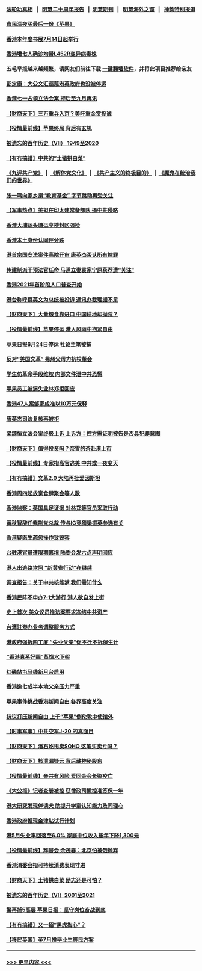 #### [法轮功真相](https://github.com/gfw-breaker/truth/blob/master/README.md?t=0) &nbsp;&nbsp;|&nbsp;&nbsp; [明慧二十周年报告](https://github.com/gfw-breaker/mh-reports/blob/master/README.md?t=0) &nbsp;&nbsp;|&nbsp;&nbsp;[明慧期刊](https://github.com/gfw-breaker/mh-qikan) &nbsp;&nbsp;|&nbsp;&nbsp; [明慧海外之窗](https://github.com/gfw-breaker/mh-news/blob/master/README.md?t=0) &nbsp;&nbsp;|&nbsp;&nbsp; [神韵特别报道](https://github.com/gfw-breaker/mh-news/blob/master/shenyun.md?t=0)
#### [市民深夜买最后一份《苹果》](../pages/nsc415/n13045967.md?t=06251202) 
#### [香港本年度书展7月14日起举行](../pages/nsc415/n13046004.md?t=06251202) 
#### [香港增七人确诊均带L452R变异病毒株](../pages/nsc415/n13045998.md?t=06251202) 
#### 五毛举报越来越频繁，请网友们前往下载 [一键翻墙软件](https://github.com/gfw-breaker/ssr-accounts)，并将此项目推荐给亲友
#### [彭定康：大公文汇诬蔑港英政府也没被停运](../pages/nsc415/n13045981.md?t=06251202) 
#### [香港七一占领立法会案 押后至九月再讯](../pages/nsc415/n13045973.md?t=06251202) 
#### [【财商天下】三万重兵入京？美吁重金赏投诚](../pages/nsc415/n13045139.md?t=06251202) 
#### [【役情最前线】苹果终局 背后有玄机](../pages/nsc415/n13045798.md?t=06251202) 
#### [被遗忘的百年历史（VII） 1949至2020](../pages/nsc415/n13001762.md?t=06251202) 
#### [【有冇搞错】中共的“土猪拱白菜”](../pages/nsc415/n13044022.md?t=06251202) 
#### [《九评共产党》](https://github.com/begood0513/9ping.md/blob/master/README.md) &nbsp;|&nbsp; [《解体党文化》](../../../../jtdwh.md/blob/master/README.md)  &nbsp;|&nbsp; [《共产主义的终极目的》](../../../../gczydzjmd.md/blob/master/README.md) &nbsp;|&nbsp; [《魔鬼在统治我们的世界》](../../../../mgztzwmdsj.md/blob/master/README.md) 
#### [张一鸣向家乡捐“教育基金” 字节跳动再受关注](../pages/nsc415/n13043176.md?t=06251202) 
#### [【军事热点】美拟在印太建常备部队 遏中共侵略](../pages/nsc415/n13040189.md?t=06251202) 
#### [香港大埔运头塘运亨楼封区强检](../pages/nsc415/n13043257.md?t=06251202) 
#### [香港本土身份认同评分跌](../pages/nsc415/n13043245.md?t=06251202) 
#### [港首宗国安法案件高院开审 唐英杰否认所有控罪](../pages/nsc415/n13043242.md?t=06251202) 
#### [传建制派干预法官任命 马道立妻袁家宁原获荐遭“关注”](../pages/nsc415/n13043225.md?t=06251202) 
#### [香港2021年首阶段人口普查开始](../pages/nsc415/n13043209.md?t=06251202) 
#### [港台称呼蔡英文为总统被投诉 通讯办裁理据不足](../pages/nsc415/n13043210.md?t=06251202) 
#### [【财商天下】大量粮食靠进口 中国耕地却抛荒？](../pages/nsc415/n13042425.md?t=06251202) 
#### [【役情最前线】苹果停运 港人风雨中抱紧自由](../pages/nsc415/n13042972.md?t=06251202) 
#### [苹果日报6月24日停运 社论主笔被捕](../pages/nsc415/n13042538.md?t=06251202) 
#### [反对“美国文革” 弗州父母力抗校董会](../pages/nsc415/n13042235.md?t=06251202) 
#### [学生仿革命手段维权 内部文件泄中共恐慌](../pages/nsc415/n13041887.md?t=06251202) 
#### [苹果员工被逼失业林郑拒回应](../pages/nsc415/n13040522.md?t=06251202) 
#### [香港47人案邹家成准以10万元保释](../pages/nsc415/n13040497.md?t=06251202) 
#### [唐英杰司法复核再被拒](../pages/nsc415/n13040486.md?t=06251202) 
#### [梁颂恒立法会案终极上诉 上诉方：控方需证明被告是否具犯罪意图](../pages/nsc415/n13040468.md?t=06251202) 
#### [【财商天下】值得投资吗？奈雪的茶赴港上市](../pages/nsc415/n13040132.md?t=06251202) 
#### [【役情最前线】专家指高官逃美 中共或一夜变天](../pages/nsc415/n13040237.md?t=06251202) 
#### [【有冇搞错】文革2.0 大陆再批爱因斯坦](../pages/nsc415/n13038635.md?t=06251202) 
#### [香港周四起放宽食肆聚会等人数](../pages/nsc415/n13037977.md?t=06251202) 
#### [香港监察：英国具足证据 对林郑等官员采取行动](../pages/nsc415/n13037971.md?t=06251202) 
#### [黄秋智辞任紫荆党总裁 传与IG竞猜梁振英参选有关](../pages/nsc415/n13037969.md?t=06251202) 
#### [香港疑医生疏忽操作致毁容](../pages/nsc415/n13037948.md?t=06251202) 
#### [台驻港官员遭限期离境 陆委会发六点声明回应](../pages/nsc415/n13037953.md?t=06251202) 
#### [港人出逃路坎坷 “新黄雀行动”在继续](../pages/nsc415/n13037922.md?t=06251202) 
#### [调查报告：关于中共核能梦 我们需知什么](../pages/nsc415/n13037513.md?t=06251202) 
#### [香港民阵不申办7‧1大游行 港人欲自发上街](../pages/nsc415/n13037432.md?t=06251202) 
#### [史上首次 美众议员推法案要求冻结中共资产](../pages/nsc415/n13037303.md?t=06251202) 
#### [台湾驻港办业务调整服务方式](../pages/nsc415/n13035816.md?t=06251202) 
#### [港政府强拆四工厦 “失业父亲”促不迁不拆保生计](../pages/nsc415/n13035798.md?t=06251202) 
#### [“香港真系好靓”蒸馏水下架](../pages/nsc415/n13035766.md?t=06251202) 
#### [红磡站屯马线新月台启用](../pages/nsc415/n13035739.md?t=06251202) 
#### [香港逾七成半本地父亲压力严重](../pages/nsc415/n13035688.md?t=06251202) 
#### [苹果事件挑战香港新闻自由 各界高度关注](../pages/nsc415/n13035369.md?t=06251202) 
#### [抗议打压新闻自由 上千“苹果”倒伦敦中使馆外](../pages/nsc415/n13035444.md?t=06251202) 
#### [【时事军事】中共空军J-20 的真面目](../pages/nsc415/n13033482.md?t=06251202) 
#### [【财商天下】潘石屹甩卖SOHO 这笔买卖亏吗？](../pages/nsc415/n13033152.md?t=06251202) 
#### [【财商天下】核泄漏疑云 背后藏神秘股东](../pages/nsc415/n13031581.md?t=06251202) 
#### [【役情最前线】亲共有风险 爱同会会长染疫亡](../pages/nsc415/n13031883.md?t=06251202) 
#### [《大公报》记者查册被控 获律政司撤控准签保一年](../pages/nsc415/n13029902.md?t=06251202) 
#### [港大研究发现伴读犬 助提升学童认知能力及同理心](../pages/nsc415/n13029877.md?t=06251202) 
#### [香港政府推现金津贴试行计划](../pages/nsc415/n13029868.md?t=06251202) 
#### [港5月失业率回落至6.0% 家庭中位收入按年下降1,300元](../pages/nsc415/n13029837.md?t=06251202) 
#### [【役情最前线】拜普会 余茂春：北京怕被俄抛弃](../pages/nsc415/n13029848.md?t=06251202) 
#### [香港消委会指可持续消费表现寸进](../pages/nsc415/n13029822.md?t=06251202) 
#### [【财商天下】土猪拱白菜 励志还是可怕？](../pages/nsc415/n13029029.md?t=06251202) 
#### [被遗忘的百年历史（VI）2001至2021](../pages/nsc415/n13001669.md?t=06251202) 
#### [警再捕5高层 苹果日报：坚守岗位奋战到底](../pages/nsc415/n13028957.md?t=06251202) 
#### [【有冇搞错】又一招“黑虎掏心”？](../pages/nsc415/n13028039.md?t=06251202) 
#### [【移民英国】英7月推毕业生移民方案](../pages/nsc415/n13027326.md?t=06251202) 

----
#### [ >>> 更早内容 <<< ](../indexes/nsc415-earlier.md)
